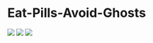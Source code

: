 # Eat-Pills-Avoid-Ghosts

![](https://github.com/chirag9510/Eat-Pills-Avoid-Ghosts/tree/master/img/v1.gif)
![](https://github.com/chirag9510/Eat-Pills-Avoid-Ghosts/tree/master/img/v2gif)
![](https://github.com/chirag9510/Eat-Pills-Avoid-Ghosts/tree/master/img/v3gif)


